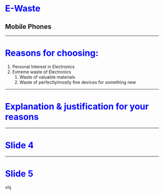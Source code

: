 # E-Waste
<style scoped>
h1 {
  color: blue;
}
</style>
## Mobile Phones

---

# Reasons for choosing:
1. Personal Interest in Electronics
2. Extreme waste of Electronics
   1. Waste of valuable materials
   2. Waste of perfectly/mostly fine devices for something new

---

# Explanation & justification for your reasons

---

# Slide 4

---

# Slide 5
vhj